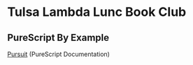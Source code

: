 # Tulsa Lambda Lunc Book Club

## PureScript By Example

[Pursuit](https://pursuit.purescript.org/) (PureScript Documentation)
